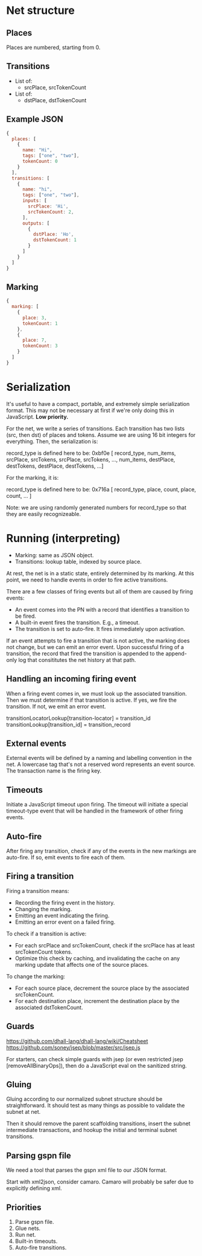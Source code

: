 # Net structure

## Places

Places are numbered, starting from 0.

## Transitions

* List of:
  * srcPlace, srcTokenCount
* List of:
  * dstPlace, dstTokenCount

## Example JSON

```javascript
{
  places: [
    {
      name: "Hi",
      tags: ["one", "two"],
      tokenCount: 0
    }
  ],
  transitions: [
    {
      name: "hi",
      tags: ["one", "two"],
      inputs: [
        srcPlace: 'Hi',
        srcTokenCount: 2,
      ],
      outputs: [
        {
          dstPlace: 'Ho',
          dstTokenCount: 1
        }
      ]
    }
  ]
}
```

## Marking

```javascript
{
  marking: [
    {
      place: 3,
      tokenCount: 1
    },
    {
      place: 7,
      tokenCount: 3
    }
  ]
}
```

# Serialization

It's useful to have a compact, portable, and extremely simple serialization format. This may not be necessary at first if we're only doing this in JavaScript. **Low priority.**

For the net, we write a series of transitions. Each transition has two lists (src, then dst) of places and tokens.
Assume we are using 16 bit integers for everything. Then, the serialization is:

record_type is defined here to be: 0xbf0e
[ record_type, num_items, srcPlace, srcTokens, srcPlace, srcTokens, ..., num_items, destPlace, destTokens, destPlace, destTokens, ...]

For the marking, it is:

record_type is defined here to be: 0x716a
[ record_type, place, count, place, count, ... ]

Note: we are using randomly generated numbers for record_type so that they are easily recognizeable.

# Running (interpreting)

* Marking: same as JSON object.
* Transitions: lookup table, indexed by source place.

At rest, the net is in a static state, entirely determined by its marking. At this point, we need to handle events in order to fire active transitions.

There are a few classes of firing events but all of them are caused by firing events:

* An event comes into the PN with a record that identifies a transition to be fired.
* A built-in event fires the transition. E.g., a timeout.
* The transition is set to auto-fire. It fires immediately upon activation.

If an event attempts to fire a transition that is not active, the marking does not change, but we can emit an error event. Upon successful firing of a transition, the record that fired the transition is appended to the append-only log that consititutes the net history at that path.

## Handling an incoming firing event

When a firing event comes in, we must look up the associated transition. Then we must determine if that transition is active. If yes, we fire the transition. If not, we emit an error event.

transitionLocatorLookup[transition-locator] = transition_id
transitionLookup[transition_id] = transition_record

## External events

External events will be defined by a naming and labelling convention in the net. A lowercase tag that's not a reserved word represents an event source. The transaction name is the firing key.

## Timeouts

Initiate a JavaScript timeout upon firing. The timeout will initiate a special timeout-type event that will be handled in the framework of other firing events.

## Auto-fire

After firing any transition, check if any of the events in the new markings are auto-fire. If so, emit events to fire each of them.

## Firing a transition

Firing a transition means:

* Recording the firing event in the history.
* Changing the marking.
* Emitting an event indicating the firing.
* Emitting an error event on a failed firing.

To check if a transition is active:

* For each srcPlace and srcTokenCount, check if the srcPlace has at least srcTokenCount tokens.
* Optimize this check by caching, and invalidating the cache on any marking update that affects one of the source places.

To change the marking:

* For each source place, decrement the source place by the associated srcTokenCount.
* For each destination place, increment the destination place by the associated dstTokenCount.

## Guards

https://github.com/dhall-lang/dhall-lang/wiki/Cheatsheet
https://github.com/soney/jsep/blob/master/src/jsep.js

For starters, can check simple guards with jsep (or even restricted jsep [removeAllBinaryOps]), then do a JavaScript eval on the sanitized string.

## Gluing

Gluing according to our normalized subnet structure should be straightforward. It should test as many things as possible to validate the subnet at net.

Then it should remove the parent scaffolding transitions, insert the subnet intermediate transactions, and hookup the initial and terminal subnet transitions.

## Parsing gspn file

We need a tool that parses the gspn xml file to our JSON format.

Start with xml2json, consider camaro. Camaro will probably be safer due to explicitly defining xml.

## Priorities

1. Parse gspn file.
2. Glue nets.
3. Run net.
4. Built-in timeouts.
5. Auto-fire transitions.

